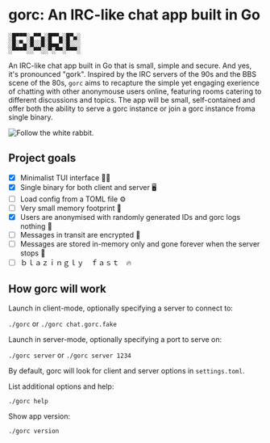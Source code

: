 # gorc: An IRC-like chat app built in Go

```text
░█▀▀▀░▄▀▀▄░█▀▀▄░█▀▄░
░█░▀▄░█░░█░█▄▄▀░█░░░
░▀▀▀▀░░▀▀░░▀░▀▀░▀▀▀░
```

An IRC-like chat app built in Go that is small, simple and secure. And yes, it's pronounced "gork". Inspired by the IRC servers of the 90s and the BBS scene of
the 80s, `gorc` aims to recapture the simple yet engaging exerience of chatting
with other anonymouse users online, featuring rooms catering to different
discussions and topics. The app will be small, self-contained and offer both the
ability to serve a gorc instance or join a gorc instance froma single binary.

![Follow the white rabbit.](https://c.tenor.com/IcbRC3jvTkcAAAAC/rabbit-follow-the-white-rabbit.gif)

## Project goals

- [x] Minimalist TUI interface 👨‍💻
- [x] Single binary for both client and server 🖥️
- [ ] Load config from a TOML file ⚙️
- [ ] Very small memory footprint 🤏
- [x] Users are anonymised with randomly generated IDs and gorc logs nothing 🥷
- [ ] Messages in transit are encrypted 🔐
- [ ] Messages are stored in-memory only and gone forever when the server stops 🧹
- [ ] ｂｌａｚｉｎｇｌｙ ｆａｓｔ 🔥

## How gorc will work

Launch in client-mode, optionally specifying a server to connect to:

`./gorc` or `./gorc chat.gorc.fake`

Launch in server-mode, optionally specifying a port to serve on:

`./gorc server` or `./gorc server 1234`

By default, gorc will look for client and server options in `settings.toml`. 

List additional options and help:

`./gorc help`

Show app version:

`./gorc version`
